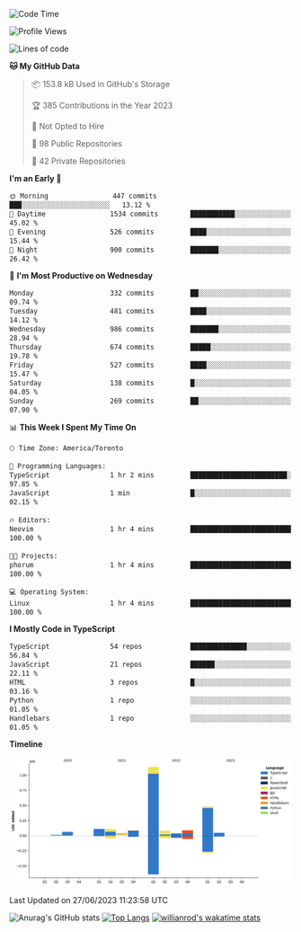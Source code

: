 <!--START_SECTION:waka-->
![Code Time](http://img.shields.io/badge/Code%20Time-366%20hrs-blue)

![Profile Views](http://img.shields.io/badge/Profile%20Views-0-blue)

![Lines of code](https://img.shields.io/badge/From%20Hello%20World%20I%27ve%20Written-2.3%20million%20lines%20of%20code-blue)

**🐱 My GitHub Data** 

> 📦 153.8 kB Used in GitHub's Storage 
 > 
> 🏆 385 Contributions in the Year 2023
 > 
> 🚫 Not Opted to Hire
 > 
> 📜 98 Public Repositories 
 > 
> 🔑 42 Private Repositories 
 > 
**I'm an Early 🐤** 

```text
🌞 Morning                447 commits         ███░░░░░░░░░░░░░░░░░░░░░░   13.12 % 
🌆 Daytime                1534 commits        ███████████░░░░░░░░░░░░░░   45.02 % 
🌃 Evening                526 commits         ████░░░░░░░░░░░░░░░░░░░░░   15.44 % 
🌙 Night                  900 commits         ███████░░░░░░░░░░░░░░░░░░   26.42 % 
```
📅 **I'm Most Productive on Wednesday** 

```text
Monday                   332 commits         ██░░░░░░░░░░░░░░░░░░░░░░░   09.74 % 
Tuesday                  481 commits         ████░░░░░░░░░░░░░░░░░░░░░   14.12 % 
Wednesday                986 commits         ███████░░░░░░░░░░░░░░░░░░   28.94 % 
Thursday                 674 commits         █████░░░░░░░░░░░░░░░░░░░░   19.78 % 
Friday                   527 commits         ████░░░░░░░░░░░░░░░░░░░░░   15.47 % 
Saturday                 138 commits         █░░░░░░░░░░░░░░░░░░░░░░░░   04.05 % 
Sunday                   269 commits         ██░░░░░░░░░░░░░░░░░░░░░░░   07.90 % 
```


📊 **This Week I Spent My Time On** 

```text
🕑︎ Time Zone: America/Toronto

💬 Programming Languages: 
TypeScript               1 hr 2 mins         ████████████████████████░   97.85 % 
JavaScript               1 min               █░░░░░░░░░░░░░░░░░░░░░░░░   02.15 % 

🔥 Editors: 
Neovim                   1 hr 4 mins         █████████████████████████   100.00 % 

🐱‍💻 Projects: 
phorum                   1 hr 4 mins         █████████████████████████   100.00 % 

💻 Operating System: 
Linux                    1 hr 4 mins         █████████████████████████   100.00 % 
```

**I Mostly Code in TypeScript** 

```text
TypeScript               54 repos            ██████████████░░░░░░░░░░░   56.84 % 
JavaScript               21 repos            ██████░░░░░░░░░░░░░░░░░░░   22.11 % 
HTML                     3 repos             █░░░░░░░░░░░░░░░░░░░░░░░░   03.16 % 
Python                   1 repo              ░░░░░░░░░░░░░░░░░░░░░░░░░   01.05 % 
Handlebars               1 repo              ░░░░░░░░░░░░░░░░░░░░░░░░░   01.05 % 
```



**Timeline**

![Lines of Code chart](https://raw.githubusercontent.com/wise-introvert/wise-introvert/master/assets/bar_graph.png)


 Last Updated on 27/06/2023 11:23:58 UTC
<!--END_SECTION:waka-->

![Anurag's GitHub stats](https://github-readme-stats.vercel.app/api?username=wise-introvert&count_private=true&show_icons=true)
[![Top Langs](https://github-readme-stats.vercel.app/api/top-langs/?username=wise-introvert&langs_count=10)](https://github.com/anuraghazra/github-readme-stats)
[![willianrod's wakatime stats](https://github-readme-stats.vercel.app/api/wakatime?username=wiseintrovert)](https://github.com/anuraghazra/github-readme-stats)
